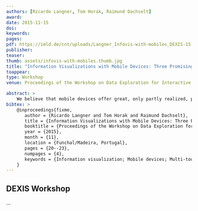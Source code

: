 ```yaml
---
authors: [Ricardo Langner, Tom Horak, Raimund Dachselt]
award:
date: 2015-11-15
doi:
keywords:
pages:
pdf: https://imld.de/cnt/uploads/Langner_Infovis-with-mobiles_DEXIS-15.pdf
publisher:
teaser:
thumb: assets/infovis-with-mobiles.thumb.jpg
title: "Information Visualizations with Mobile Devices: Three Promising Aspects"
toappear:
type: Workshop
venue: Proceedings of the Workshop on Data Exploration for Interactive Surfaces (DEXIS 2015)

abstract: >
    We believe that mobile devices offer great, only partly realized, potential in the context of both personal and professional information visualization. In this position paper, we outline three important and promising aspects of information visualization with mobile devices: the development of a consistent multi-touch interaction framework that can be applied to a variety of visualization techniques; the combination of common touch input with advanced spatial input techniques; and the usage of the spatial arrangement of multiple, co-located mobile devices. We explore these aspects by highlighting important questions and major challenges. Furthermore, we present several approaches and early concepts which illustrate our ongoing investigations in this field of research.
bibtex: >
    @inproceedings{fixme,
       author = {Ricardo Langner and Tom Horak and Raimund Dachselt},
       title = {Information Visualizations with Mobile Devices: Three Promising Aspects},
       booktitle = {Proceedings of the Workshop on Data Exploration for Interactive Surfaces (DEXIS 2015)},
       year = {2015},
       month = {11},
       location = {Funchal/Madeira, Portugal},
       pages = {20--23},
       numpages = {4},
       keywords = {Information visualization; Mobile devices; Multi-touch interaction; Spatial input; Spatial arrangement}
    }
---
```


## DEXIS Workshop
...